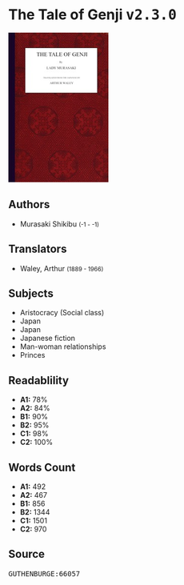 # The Tale of Genji <kbd>v2.3.0</kbd>

![](./cover.medium.jpg "")

## Authors


 - Murasaki Shikibu <small>(-1 - -1)</small>

## Translators


 - Waley, Arthur <small>(1889 - 1966)</small>

## Subjects


 - Aristocracy (Social class)
 - Japan
 - Japan
 - Japanese fiction
 - Man-woman relationships
 - Princes

## Readablility


 - **A1:** 78%
 - **A2:** 84%
 - **B1:** 90%
 - **B2:** 95%
 - **C1:** 98%
 - **C2:** 100%

## Words Count


 - **A1:** 492
 - **A2:** 467
 - **B1:** 856
 - **B2:** 1344
 - **C1:** 1501
 - **C2:** 970

## Source


<kbd>GUTHENBURGE:66057</kbd>
